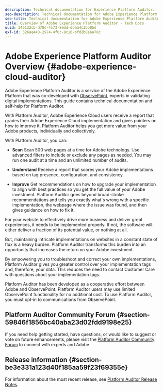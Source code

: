 ```yaml
---
description: Technical documentation for Experience Platform Auditor.
seo-description: Technical documentation for Adobe Experience Platform Auditor.
seo-title: Technical documentation for Adobe Experience Platform Auditor 
title: Overview of Adobe Experience Platform Auditor - Tech Docs
uuid: 346132cb-d78d-4573-8edd-dbaa4c3bb05d
exl-id: 326ae443-2974-4f0c-8c16-bfd2b8a6a70c
---
```

# Adobe Experience Platform Auditor Overview {#adobe-experience-cloud-auditor}

Adobe Experience Platform Auditor is a service of the Adobe Experience Platform that was co-developed with [ObservePoint](https://www.observepoint.com/), experts in validating digital implementations. This guide contains technical documentation and self-help for Platform Auditor.

With Platform Auditor, Adobe Experience Cloud users receive a report that grades their Adobe Experience Cloud implementation and gives pointers on how to improve it. Platform Auditor helps you get more value from your Adobe products, individually and collectively.

With Platform Auditor, you can:

* **Scan** Scan 500 web pages at a time for Adobe technology. Use advanced filters to include or exclude any pages as needed. You may run one audit at a time and an unlimited number of audits. 

* **Understand** Receive a report that scores your Adobe implementations based on tag presence, configuration, and consistency. 

* **Improve** Get recommendations on how to upgrade your implementation to align with best practices so you get the full value of your Adobe investment. Platform Auditor goes beyond broad-stroke recommendations and tells you exactly what's wrong with a specific implementation, the webpage where the issue was found, and then gives guidance on how to fix it.

For your website to effectively drive more business and deliver great experiences, it needs to be implemented properly. If not, the software will either deliver a fraction of its potential value, or nothing at all.

But, maintaining intricate implementations on websites in a constant state of flux is a heavy burden. Platform Auditor transforms this burden into an opportunity that increases the return on your Adobe investment.

By empowering you to troubleshoot and correct your own implementations, Platform Auditor gives you greater control over your implementation tags and, therefore, your data. This reduces the need to contact Customer Care with questions about your implementation tags.

Platform Auditor has been developed as a cooperative effort between Adobe and ObservePoint. Platform Auditor users may use limited ObservePoint functionality for no additional cost. To use Platform Auditor, you must opt-in to communications from ObservePoint.

## Platform Auditor Community Forum {#section-59846f1856bc40aba23d02fdd9198e25}

If you need help getting started, have questions, or would like to suggest or vote on future enhancements, please visit the [Platform Auditor Community Forum](https://forums.adobe.com/community/experience-cloud/platform/core-services/activation-service/auditor) to connect with experts and Adobe.

## Release information {#section-be3e331a123d40f185aa59f23f69355e}

For information about the most recent release, see [Platform Auditor Release Notes](release-notes.md).

